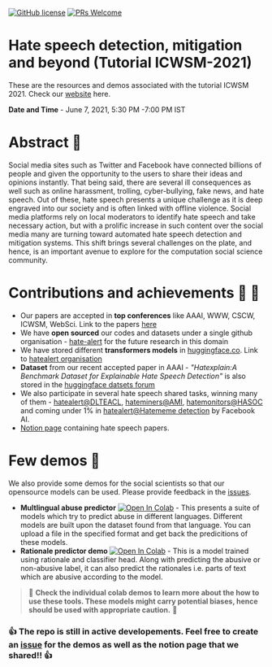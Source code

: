 [![GitHub license](https://img.shields.io/github/license/Naereen/StrapDown.js.svg)](https://github.com/Naereen/StrapDown.js/blob/master/LICENSE)
[![PRs Welcome](https://img.shields.io/badge/PRs-welcome-brightgreen.svg?style=flat-square)](http://makeapullrequest.com)


# Hate speech detection, mitigation and beyond (Tutorial ICWSM-2021) 

These are the resources and demos associated with the tutorial ICWSM 2021. Check our [website](https://hate-alert.github.io/talk/icwsm_tutorial/) here.

**Date and Time** - June 7, 2021, 5:30 PM -7:00 PM IST

# Abstract :bookmark:

Social media sites such as Twitter and Facebook have connected billions of people and given the opportunity to the users to share their ideas and opinions instantly. That being said, there are several ill consequences as well such as online harassment, trolling, cyber-bullying, fake news, and hate speech. Out of these, hate speech presents a unique challenge as it is deep engraved into our society and is often linked with offline violence. Social media platforms rely on local moderators to identify hate speech and take necessary action, but with a prolific increase in such content over the social media many are turning toward automated hate speech detection and mitigation systems. This shift brings several challenges on the plate, and hence, is an important avenue to explore for the computation social science community.

# Contributions and achievements :tada: :tada:

* Our papers are accepted in **top conferences** like AAAI, WWW, CSCW, ICWSM, WebSci. Link to the papers [here](../../tags/our-papers/)
* We have **open sourced** our codes and datasets under a single github organisation - [hate-alert](https://github.com/hate-alert) for the future research in this domain
* We have stored different **transformers models** in [huggingface.co](https://huggingface.co/). Link to [hatealert organisation](https://huggingface.co/Hate-speech-CNERG)
* **Dataset** from our recent accepted paper in AAAI - *"Hatexplain:A Benchmark Dataset for Explainable Hate Speech Detection"* is also stored in the [huggingface datsets forum](https://huggingface.co/datasets/hatexplain)
* We also participate in several hate speech shared tasks, winning many of them - [hatealert@DLTEACL](https://www.aclweb.org/anthology/2021.dravidianlangtech-1.17.pdf), [hateminers@AMI](http://personales.upv.es/prosso/resources/FersiniEtAl_Evalita18.pdf), [hatemonitors@HASOC](https://dl.acm.org/doi/10.1145/3368567.3368584) and coming under 1% in [hatealert@Hatememe detection](https://www.drivendata.org/competitions/70/hateful-memes-phase-2/leaderboard/) by Facebook AI.   
* [Notion page](https://www.notion.so/punyajoy/Hate-speech-papers-resource-7fc20fa1bea64cbdb30862092ae197b3) containing hate speech papers. 

# Few demos :abacus:

We also provide some demos for the social scientists so that our opensource models can be used. Please provide feedback in the [issues](https://github.com/hate-alert/Tutorial-ICWSM-2021/issues).

* **Multlingual abuse predictor** [![Open In Colab](https://colab.research.google.com/assets/colab-badge.svg)](https://colab.research.google.com/github/hate-alert/Tutorial-ICWSM-2021/blob/main/Demos/Multilingual_abuse_predictor.ipynb) - This presents a suite of models which try to predict abuse in different languages. Different models are built upon the dataset found from that language. You can upload a file in the specified format and get back the predicitions of these models. 
* **Rationale predictor demo** [![Open In Colab](https://colab.research.google.com/assets/colab-badge.svg)](https://colab.research.google.com/github/hate-alert/Tutorial-ICWSM-2021/blob/main/Demos/Rationale_predictor_demo.ipynb) - This is a model trained using rationale and classifier head. Along with predicting the abusive or non-abusive label, it can also predict the rationales i.e. parts of text which are abusive according to the model.


> :rotating_light: **Check the individual colab demos to learn more about the how to use these tools. These models might carry potential biases, hence should be used with appropriate caution.** :rotating_light:

###  :thumbsup: The repo is still in active developements. Feel free to create an [issue](https://github.com/hate-alert/Tutorial-ICWSM-2021/issues) for the demos as well as the notion page that we shared!!  :thumbsup:

